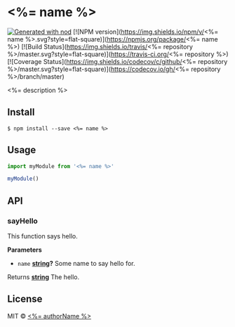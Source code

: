 # <%= name %>

[![Generated with nod](https://img.shields.io/badge/generator-nod-2196F3.svg?style=flat-square)](https://github.com/diegohaz/nod)
[![NPM version](https://img.shields.io/npm/v/<%= name %>.svg?style=flat-square)](https://npmjs.org/package/<%= name %>)
[![Build Status](https://img.shields.io/travis/<%= repository %>/master.svg?style=flat-square)](https://travis-ci.org/<%= repository %>) [![Coverage Status](https://img.shields.io/codecov/c/github/<%= repository %>/master.svg?style=flat-square)](https://codecov.io/gh/<%= repository %>/branch/master)

<%= description %>

## Install

    $ npm install --save <%= name %>

## Usage

```js
import myModule from '<%= name %>'

myModule()
```

## API

<!-- Generated by documentation.js. Update this documentation by updating the source code. -->

### sayHello

This function says hello.

**Parameters**

-   `name` **[string](https://developer.mozilla.org/en-US/docs/Web/JavaScript/Reference/Global_Objects/String)?** Some name to say hello for.

Returns **[string](https://developer.mozilla.org/en-US/docs/Web/JavaScript/Reference/Global_Objects/String)** The hello.

## License

MIT © [<%= authorName %>](<%= authorUrl %>)
